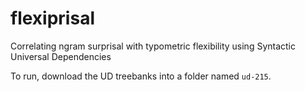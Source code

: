 # flexiprisal
Correlating ngram surprisal with typometric flexibility using Syntactic Universal Dependencies

To run, download the UD treebanks into a folder named `ud-215`.
